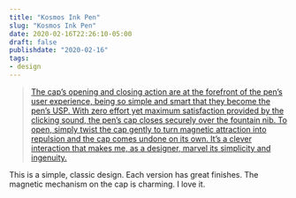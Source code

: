 ```yaml
---
title: "Kosmos Ink Pen"
slug: "Kosmos Ink Pen"
date: 2020-02-16T22:26:10-05:00
draft: false
publishdate: "2020-02-16"
tags:
- design
---
```


>[The cap’s opening and closing action are at the forefront of the pen’s user experience, being so simple and smart that they become the pen’s USP. With zero effort yet maximum satisfaction provided by the clicking sound, the pen’s cap closes securely over the fountain nib. To open, simply twist the cap gently to turn magnetic attraction into repulsion and the cap comes undone on its own. It’s a clever interaction that makes me, as a designer, marvel its simplicity and ingenuity.][1]

This is a simple, classic design. Each version has great finishes. The magnetic mechanism on the cap is charming. I love it.

[1]: https://www.yankodesign.com/2018/05/23/the-kosmos-ink-literally-has-a-magnetic-appeal/
